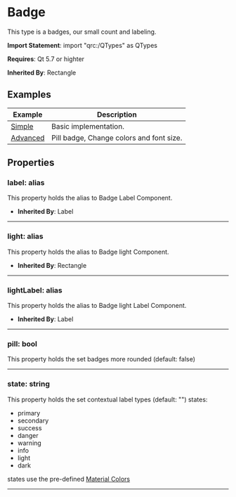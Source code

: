 # Badge

This type is a badges, our small count and labeling.


**Import Statement**: import "qrc:/QTypes" as QTypes

**Requires**: Qt 5.7 or highter

**Inherited By**: Rectangle


## Examples

| Example   | Description |
| ------ | ------ |
| [Simple](https://github.com/RicGuerra/QTypes/tree/master/Examples/Badge/Simple.qml)             | Basic implementation.
| [Advanced](https://github.com/RicGuerra/QTypes/tree/master/Examples/Badge/Advanced.qml)         | Pill badge, Change colors and font size.



## Properties

### label: alias

This property holds the alias to Badge Label Component.
- **Inherited By**: Label

----

### light: alias

This property holds the alias to Badge light Component.
- **Inherited By**: Rectangle

---

### lightLabel: alias

This property holds the alias to Badge light Label Component.
- **Inherited By**: Label

----

### pill: bool

This property holds the set badges more rounded (default: false)

----

### state: string

This property holds the set contextual label types (default: "") states:

- primary
- secondary
- success
- danger
- warning
- info
- light
- dark

states use the pre-defined [Material Colors](https://doc.qt.io/qt-5/qtquickcontrols2-material.html#pre-defined-material-colors)

----

